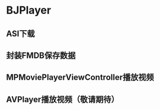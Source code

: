 # BJPlayer

## ASI下载


## 封装FMDB保存数据


## MPMoviePlayerViewController<MediaPlayer>播放视频


## AVPlayer<AVFoundation>播放视频（敬请期待）
